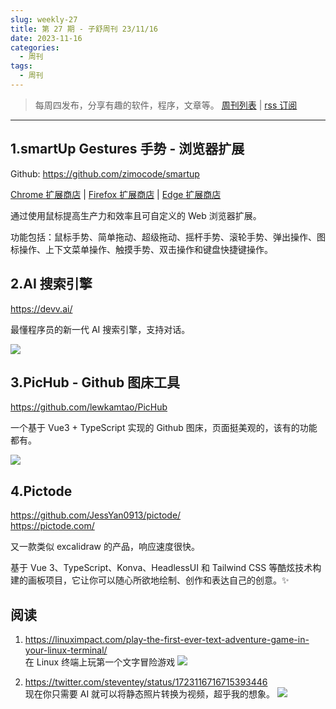 ```yaml
---
slug: weekly-27
title: 第 27 期 - 子舒周刊 23/11/16
date: 2023-11-16
categories:
  - 周刊
tags:
  - 周刊
---
```


> 每周四发布，分享有趣的软件，程序，文章等。 [周刊列表](/categories/周刊/) | [rss 订阅](/categories/周刊/index.xml)


---

## 1.smartUp Gestures 手势 - 浏览器扩展

Github: https://github.com/zimocode/smartup

[Chrome 扩展商店](https://chrome.google.com/webstore/detail/bgjfekefhjemchdeigphccilhncnjldn) | [Firefox 扩展商店](https://addons.mozilla.org/firefox/addon/smartup/) | [Edge 扩展商店](https://microsoftedge.microsoft.com/addons/detail/smartup%E6%89%8B%E5%8A%BF/elponhbfjjjihgeijofonnflefhcbckp)

通过使用鼠标提高生产力和效率且可自定义的 Web 浏览器扩展。

功能包括：鼠标手势、简单拖动、超级拖动、摇杆手势、滚轮手势、弹出操作、图标操作、上下文菜单操作、触摸手势、双击操作和键盘快捷键操作。

## 2.AI 搜索引擎

https://devv.ai/

最懂程序员的新一代 AI 搜索引擎，支持对话。

![](https://imgurl.zishu.me/images/old/1699521676508.webp)

## 3.PicHub - Github 图床工具

https://github.com/lewkamtao/PicHub

一个基于 Vue3 + TypeScript 实现的 Github 图床，页面挺美观的，该有的功能都有。

![](https://imgurl.zishu.me/images/old/1699523207015_bmcvyv_.webp)

## 4.Pictode

https://github.com/JessYan0913/pictode/  
https://pictode.com/  

又一款类似 excalidraw 的产品，响应速度很快。

基于 Vue 3、TypeScript、Konva、HeadlessUI 和 Tailwind CSS 等酷炫技术构建的画板项目，它让你可以随心所欲地绘制、创作和表达自己的创意。✨

## 阅读

1. https://linuximpact.com/play-the-first-ever-text-adventure-game-in-your-linux-terminal/  
  在 Linux 终端上玩第一个文字冒险游戏
  ![](https://imgurl.zishu.me/images/old/collosal-cave-retro-1-1536x768_wmyj6p_.jpg)

2. https://twitter.com/steventey/status/1723116716715393446  
  现在你只需要 AI 就可以将静态照片转换为视频，超乎我的想象。
  ![](https://imgurl.zishu.me/2023/image_491x9n_.png)
